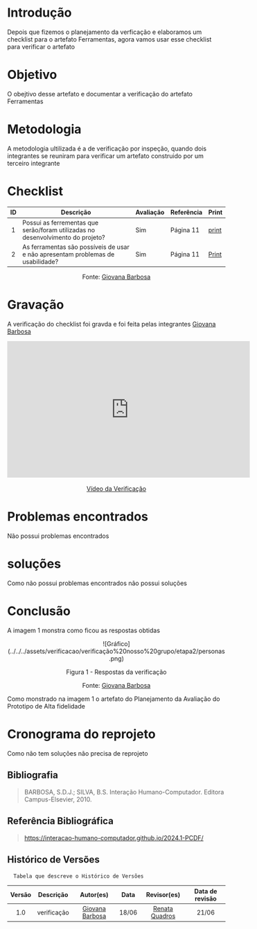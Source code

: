 # Introdução
Depois que fizemos o planejamento da verficação e elaboramos um checklist para o artefato Ferramentas, agora vamos usar esse checklist para verificar o artefato

# Objetivo
O obejtivo desse artefato e documentar a verificação do artefato Ferramentas

# Metodologia
A metodologia ultilizada é a de verificação por inspeção, quando dois integrantes se reuniram para verificar um artefato construido por um terceiro integrante

# Checklist
| ID | Descrição | Avaliação | Referência | Print |
| :----: | --------- | ---------- | ----------- | ------- |
| 1 | Possui as ferrementas que serão/foram utilizadas no desenvolvimento do projeto?|Sim | Página 11 | [print](../../../assets/verificacao/verificação%20nosso%20grupo/etapa%20projeto/pagina11.jpeg)  |
| 2 | As ferramentas são possíveis de usar e não apresentam problemas de usabilidade? |Sim | Página 11 | [Print](../../../assets/verificacao/verificação%20nosso%20grupo/etapa%20projeto/pagina11.jpeg) |


<center> <p>Fonte: <a href="https://github.com/gio221">Giovana Barbosa</a></p></center>

# Gravação
A verificação do checklist foi gravda e foi feita pelas integrantes [Giovana Barbosa](https://github.com/gio221) 

<p style="text-align: center"><iframe width="560" height="315" src="https://www.youtube.com/embed/dMEz4M5IzoE " title="YouTube video player" frameborder="0" allow="accelerometer; autoplay; clipboard-write; encrypted-media; gyroscope; picture-in-picture; web-share" referrerpolicy="strict-origin-when-cross-origin" allowfullscreen></iframe></p>
<p style="text-align: center"><a href="https://youtu.be/dMEz4M5IzoE " target="blanket">Vídeo da Verificação</a></p>

# Problemas encontrados
Não possui problemas encontrados

# soluções
Como não possui problemas encontrados não possui soluções

# Conclusão
A imagem 1 monstra como ficou as respostas obtidas
<center>
![Gráfico](../../../assets/verificacao/verificação%20nosso%20grupo/etapa2/personas.png)
<div align="center">
<p> Figura 1 - Respostas da verificação</p>
 <center>  <p>Fonte: <a href="https://github.com/gio221">Giovana Barbosa</a></p></center>        
</div></center>

Como monstrado na imagem 1 o artefato do Planejamento da Avaliação do Prototipo de Alta fidelidade

# Cronograma do reprojeto
Como não tem soluções não precisa de reprojeto

## Bibliografia
> BARBOSA, S.D.J.; SILVA, B.S. Interação Humano-Computador. Editora Campus-Elsevier, 2010.

## Referência Bibliográfica

> https://interacao-humano-computador.github.io/2024.1-PCDF/

## Histórico de Versões
      Tabela que descreve o Histórico de Versões

|     Versão       |     Descrição      |      Autor(es)      | Data           |  Revisor(es)          |Data de revisão|
| :----------------------------------------------------------: | :-------------------------------: | :-------------------------------------------------: | :-------------------------------: |  :-------------------------------: | :-------------------------------: |
| 1.0 | verificação |[Giovana Barbosa](https://github.com/gio221) | 18/06 |  [Renata Quadros](https://github.com/Renatinha28)| 21/06|
